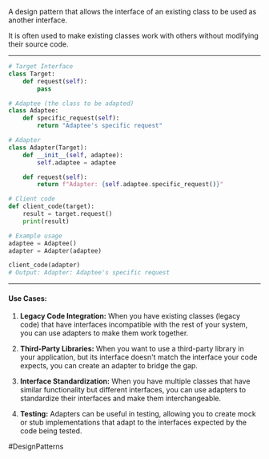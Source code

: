 A design pattern that allows the interface of an existing class to be used as another interface. 

It is often used to make existing classes work with others without modifying their source code.

---
```python
# Target Interface
class Target:
    def request(self):
        pass

# Adaptee (the class to be adapted)
class Adaptee:
    def specific_request(self):
        return "Adaptee's specific request"

# Adapter
class Adapter(Target):
    def __init__(self, adaptee):
        self.adaptee = adaptee

    def request(self):
        return f"Adapter: {self.adaptee.specific_request()}"

# Client code
def client_code(target):
    result = target.request()
    print(result)

# Example usage
adaptee = Adaptee()
adapter = Adapter(adaptee)

client_code(adapter)
# Output: Adapter: Adaptee's specific request
```
---
#### Use Cases:
1. **Legacy Code Integration:** When you have existing classes (legacy code) that have interfaces incompatible with the rest of your system, you can use adapters to make them work together.
    
2. **Third-Party Libraries:** When you want to use a third-party library in your application, but its interface doesn't match the interface your code expects, you can create an adapter to bridge the gap.
    
3. **Interface Standardization:** When you have multiple classes that have similar functionality but different interfaces, you can use adapters to standardize their interfaces and make them interchangeable.
    
4. **Testing:** Adapters can be useful in testing, allowing you to create mock or stub implementations that adapt to the interfaces expected by the code being tested.

#DesignPatterns